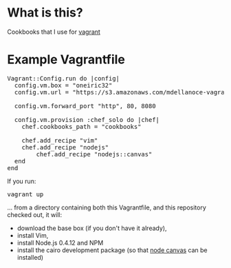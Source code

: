 # What is this?

Cookbooks that I use for [vagrant](http://vagrantup.com)

# Example Vagrantfile

<pre>
Vagrant::Config.run do |config|
  config.vm.box = "oneiric32"
  config.vm.url = "https://s3.amazonaws.com/mdellanoce-vagrant-boxes/oneiric32.box"

  config.vm.forward_port "http", 80, 8080

  config.vm.provision :chef_solo do |chef|
    chef.cookbooks_path = "cookbooks"
    
    chef.add_recipe "vim"
    chef.add_recipe "nodejs"
		chef.add_recipe "nodejs::canvas"
  end
end
</pre>

If you run:

<pre>
vagrant up
</pre>

... from a directory containing both this Vagrantfile, and this repository
checked out, it will:

* download the base box (if you don't have it already),
* install Vim,
* install Node.js 0.4.12 and NPM
* install the cairo development package (so that [node canvas](https://github.com/LearnBoost/node-canvas) can be installed)